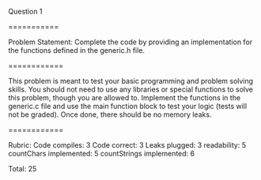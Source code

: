 Question 1

===========

Problem Statement: Complete the code by providing an implementation for the functions defined in the generic.h file.

============

This problem is meant to test your basic programming and problem solving skills. You should not need to use any libraries or special functions to solve this problem, though you are allowed to. Implement the functions in the generic.c file and use the main function block to test your logic (tests will not be graded). Once done, there should be no memory leaks.

============

Rubric:
Code compiles: 3
Code correct: 3
Leaks plugged: 3
readability: 5
countChars implemented: 5
countStrings implemented: 6

Total: 25
